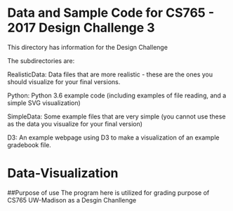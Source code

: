# Data and Sample Code for CS765 - 2017 Design Challenge 3

This directory has information for the Design Challenge

The subdirectories are:

RealisticData: Data files that are more realistic - these are the ones you should visualize for your final versions.

Python: Python 3.6 example code (including examples of file reading, and a simple SVG visualization)

SimpleData: Some example files that are very simple (you cannot use these as the data you visualize for your final version)

D3: An example webpage using D3 to make a visualization of an example gradebook file.
# Data-Visualization

##Purpose of use
The program here is utilized for grading purpose of CS765 UW-Madison as a Desgin Chanllenge
